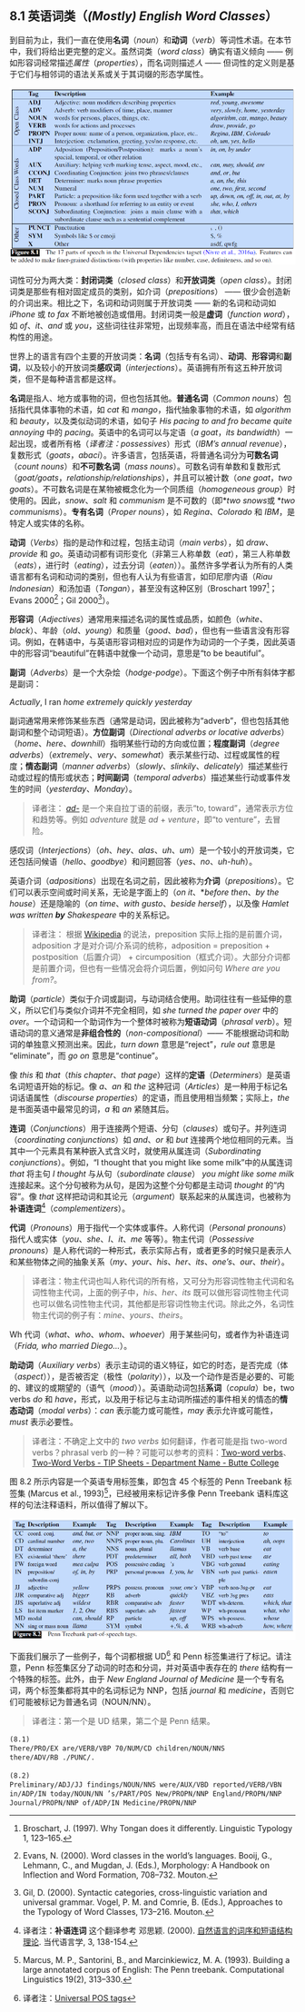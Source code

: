 ## 8.1 英语词类（*(Mostly) English Word Classes*）

到目前为止，我们一直在使用**名词**（*noun*）和**动词**（*verb*）等词性术语。在本节中，我们将给出更完整的定义。虽然词类（*word class*）确实有语义倾向 —— 例如形容词经常描述*属性*（*properties*），而名词则描述*人* —— 但词性的定义则是基于它们与相邻词的语法关系或关于其词缀的形态学属性。

![图 8.1](assets/fig8.1.png)

词性可分为两大类：**封闭词类**（*closed class*）和**开放词类**（*open class*）。封闭词类是那些有相对固定成员的类别，如介词（*prepositions*） —— 很少会创造新的介词出来。相比之下，名词和动词则属于开放词类 —— 新的名词和动词如 *iPhone* 或 *to fax* 不断地被创造或借用。封闭词类一般是**虚词**（*function word*），如 *of*、*it*、*and* 或 *you*，这些词往往非常短，出现频率高，而且在语法中经常有结构性的用途。

世界上的语言有四个主要的开放词类：**名词**（包括专有名词）、**动词**、**形容词**和**副词**，以及较小的开放词类**感叹词**（*interjections*）。英语拥有所有这五种开放词类，但不是每种语言都是这样。

**名词**是指人、地方或事物的词，但也包括其他。**普通名词**（*Common nouns*）包括指代具体事物的术语，如 *cat* 和 *mango*，指代抽象事物的术语，如 *algorithm* 和 *beauty*，以及类似动词的术语，如句子 *His pacing to and fro became quite annoying* 中的 *pacing*。英语中的名词可以与定语（*a goat*，*its bandwidth*）一起出现，或者所有格（*译者注：possessives*）形式（*IBM’s annual revenue*），复数形式（*goats*，*abaci*）。许多语言，包括英语，将普通名词分为**可数名词**（*count nouns*）和**不可数名词**（*mass nouns*）。可数名词有单数和复数形式（*goat/goats*，*relationship/relationships*），并且可以被计数（*one goat*，*two goats*）。不可数名词是在某物被概念化为一个同质组（*homogeneous group*）时使用的。因此，*snow*、*salt* 和 *communism* 是不可数的（即\**two snows*或 \**two communisms*）。**专有名词**（*Proper nouns*），如 *Regina*、*Colorado* 和 *IBM*，是特定人或实体的名称。

**动词**（*Verbs*）指的是动作和过程，包括主动词（*main verbs*），如 *draw*、*provide* 和 *go*。英语动词都有词形变化（非第三人称单数（*eat*），第三人称单数（*eats*），进行时（*eating*），过去分词（*eaten*））。虽然许多学者认为所有的人类语言都有名词和动词的类别，但也有人认为有些语言，如印尼廖内语（*Riau Indonesian*）和汤加语（*Tongan*），甚至没有这种区别（Broschart 1997[^1]；Evans 2000[^2]；Gil 2000[^3]）。

**形容词**（*Adjectives*）通常用来描述名词的属性或品质，如颜色（*white*、*black*）、年龄（*old*、*young*）和质量（*good*、*bad*），但也有一些语言没有形容词。例如，在韩语中，与英语形容词相对应的词是作为动词的一个子类，因此英语中的形容词“beautiful”在韩语中就像一个动词，意思是“to be beautiful”。

**副词**（*Adverbs*）是一个大杂烩（*hodge-podge*）。下面这个例子中所有斜体字都是副词：

*Actually*, I ran *home extremely quickly yesterday*

副词通常用来修饰某些东西（通常是动词，因此被称为“adverb”，但也包括其他副词和整个动词短语）。**方位副词**（*Directional adverbs or locative adverbs*）（*home*、*here*、*downhill*）指明某些行动的方向或位置；**程度副词**（*degree adverbs*）（*extremely*、*very*、*somewhat*）表示某些行动、过程或属性的程度；**情态副词**（*manner adverbs*）（*slowly*、*slinkily*、*delicately*）描述某些行动或过程的情形或状态；**时间副词**（*temporal adverbs*）描述某些行动或事件发生的时间（*yesterday*、*Monday*）。

> 译者注：
> [*ad-*](https://www.dictionary.com/browse/ad-) 是一个来自拉丁语的前缀，表示“to, toward”，通常表示方位和趋势等。例如 *adventure* 就是 *ad* + *venture*，即“to venture”，去冒险。

感叹词（*Interjections*）（*oh*、*hey*、*alas*、*uh*、*um*）是一个较小的开放词类，它还包括问候语（*hello*、*goodbye*）和问题回答（*yes*、*no*、*uh-huh*）。

英语介词（*adpositions*）出现在名词之前，因此被称为**介词**（*prepositions*）。它们可以表示空间或时间关系，无论是字面上的（*on it*、**before then*、*by the house*）还是隐喻的（*on time*、*with gusto*、*beside herself*），以及像 *Hamlet was written **by** Shakespeare* 中的关系标记。

> 译者注：
> 根据 [Wikipedia](https://zh.wikipedia.org/wiki/%E4%BB%8B%E8%A9%9E) 的说法，preposition 实际上指的是前置介词，adposition 才是对介词/介系词的统称，adposition = preposition + postposition（后置介词） + circumposition（框式介词）。大部分介词都是前置介词，但也有一些情况会将介词后置，例如问句 *Where are you from?*。

**助词**（*particle*）类似于介词或副词，与动词结合使用。助词往往有一些延伸的意义，所以它们与类似介词并不完全相同，如 *she turned the paper over* 中的 *over*。一个动词和一个助词作为一个整体时被称为**短语动词**（*phrasal verb*）。短语动词的意义通常是**非组合性的**（*non-compositional*）—— 不能根据动词和助词的单独意义预测出来。因此，*turn down* 意思是“reject”，*rule out* 意思是 “eliminate”，而 *go on* 意思是“continue”。

像 *this* 和 *that*（*this chapter*、*that page*）这样的**定语**（*Determiners*）是英语名词短语开始的标记。像 *a*、*an* 和 *the* 这种冠词（*Articles*）是一种用于标记名词话语属性（*discourse properties*）的定语，而且使用相当频繁；实际上，*the* 是书面英语中最常见的词，*a* 和 *an* 紧随其后。

**连词**（*Conjunctions*）用于连接两个短语、分句（*clauses*）或句子。并列连词（*coordinating conjunctions*）如 *and*、*or* 和 *but* 连接两个地位相同的元素。当其中一个元素具有某种嵌入式含义时，就使用从属连词（*Subordinating conjunctions*）。例如，“I thought that you might like some milk”中的从属连词 *that* 将主句 *I thought* 与从句（*subordinate clause*） *you might like some milk* 连接起来。这个分句被称为从句，是因为这整个分句都是主动词 *thought* 的“内容”。像 *that* 这样把动词和其论元（*argument*）联系起来的从属连词，也被称为**补语连词**[^4]（*complementizers*）。

**代词**（*Pronouns*）用于指代一个实体或事件。人称代词（*Personal pronouns*）指代人或实体（*you*、*she*、*I*、*it*、*me* 等等）。物主代词（*Possessive pronouns*）是人称代词的一种形式，表示实际占有，或者更多的时候只是表示人和某些物体之间的抽象关系（*my*、*your*、*his*、*her*、*its*、*one’s*、*our*、*their*）。

> 译者注：物主代词也叫人称代词的所有格，又可分为形容词性物主代词和名词性物主代词，上面的例子中，*his*、*her*、*its* 既可以做形容词性物主代词也可以做名词性物主代词，其他都是形容词性物主代词。除此之外，名词性物主代词的例子有：*mine*、*yours*、*theirs*。

Wh 代词（*what*、*who*、*whom*、*whoever*）用于某些问句，或者作为补语连词（*Frida, who married Diego...*）。

**助动词**（*Auxiliary verbs*）表示主动词的语义特征，如它的时态，是否完成（体（*aspect*）），是否被否定（极性（*polarity*）），以及一个动作是否是必要的、可能的、建议的或期望的（语气（*mood*））。英语助动词包括**系词**（*copula*）be，two verbs *do* 和 *have*，形式，以及用于标记与主动词所描述的事件相关的情态的**情态动词**（*modal verbs*）：*can* 表示能力或可能性，*may* 表示允许或可能性，*must* 表示必要性。

> 译者注：不确定上文中的 *two verbs* 如何翻译，作者可能是指 two-word verbs？phrasal verb 的一种？可能可以参考的资料：[Two-word verbs](https://www.englishgrammar.org/verbs-prepositions-adverb-particles/)、[Two-Word Verbs - TIP Sheets - Department Name - Butte College](http://www.butte.edu/departments/cas/tipsheets/grammar/two_word_verbs.html)

图 8.2 所示内容是一个英语专用标签集，即包含 45 个标签的 Penn Treebank 标签集 (Marcus et al., 1993)[^5]，已经被用来标记许多像 Penn Treebank 语料库这样的句法注释语料，所以值得了解以下。

![图 8.2](assets/fig8.2.png)

下面我们展示了一些例子，每个词都根据 UD[^6] 和 Penn 标签集进行了标记。请注意，Penn 标签集区分了动词的时态和分词，并对英语中表存在的 *there* 结构有一个特殊的标签。此外，由于 *New England Journal of Medicine* 是一个专有名词，两个标签集都将其中的名词标记为 NNP，包括 *journal* 和 *medicine*，否则它们可能被标记为普通名词（NOUN/NN）。

> 译者注：第一个是 UD 结果，第二个是 Penn 结果。

```
(8.1)
There/PRO/EX are/VERB/VBP 70/NUM/CD children/NOUN/NNS
there/ADV/RB ./PUNC/.

(8.2)
Preliminary/ADJ/JJ findings/NOUN/NNS were/AUX/VBD reported/VERB/VBN in/ADP/IN today/NOUN/NN ’s/PART/POS New/PROPN/NNP England/PROPN/NNP Journal/PROPN/NNP of/ADP/IN Medicine/PROPN/NNP
```

[^1]: Broschart, J. (1997). Why Tongan does it differently. Linguistic Typology 1, 123–165.  
[^2]: Evans, N. (2000). Word classes in the world’s languages. Booij, G., Lehmann, C., and Mugdan, J. (Eds.), Morphology: A Handbook on Inflection and Word Formation, 708–732. Mouton.  
[^3]: Gil, D. (2000). Syntactic categories, cross-linguistic variation and universal grammar. Vogel, P. M. and Comrie, B. (Eds.), Approaches to the Typology of Word Classes, 173–216. Mouton.  
[^4]: 译者注：**补语连词** 这个翻译参考 邓思颖. (2000). [自然语言的词序和短语结构理论](https://core.ac.uk/download/pdf/61165967.pdf). 当代语言学, 3, 138-154.  
[^5]: Marcus, M. P., Santorini, B., and Marcinkiewicz, M. A. (1993). Building a large annotated corpus of English: The Penn treebank. Computational Linguistics 19(2), 313–330.  
[^6]: 译者注：[Universal POS tags](https://universaldependencies.org/u/pos/)